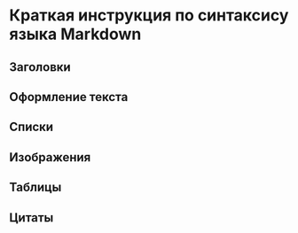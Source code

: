 # Краткая инструкция по синтаксису языка Markdown
## Заголовки

## Оформление текста

## Списки

## Изображения

## Таблицы

## Цитаты